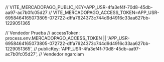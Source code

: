   // VITE_MERCADOPAGO_PUBLIC_KEY=APP_USR-4fa3ef4f-70d8-45db-aa97-ac7b0fc05d27
  // VITE_MERCADOPAGO_ACCESS_TOKEN=APP_USR-6958464165073805-072722-dffa7624373c744d9d4916c33aa627bb-1229051365
  
  // Vendedor Prueba
  // accessToken: process.env.MERCADOPAGO_ACCESS_TOKEN || 'APP_USR-6958464165073805-072722-dffa7624373c744d9d4916c33aa627bb-1229051365',
  // publicKey: 'APP_USR-4fa3ef4f-70d8-45db-aa97-ac7b0fc05d27',
  // Vendedor ngarciam